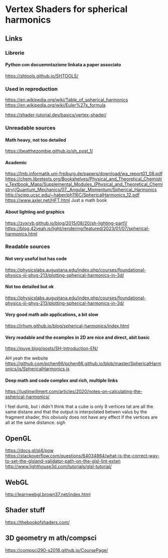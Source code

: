 
# Vertex Shaders for spherical harmonics
## Links
### Librerie
#### Python con docuemntazione linkata a paper associato
https://shtools.github.io/SHTOOLS/

### Used in reproduction
https://en.wikipedia.org/wiki/Table_of_spherical_harmonics
https://en.wikipedia.org/wiki/Euler%27s_formula

https://shader-tutorial.dev/basics/vertex-shader/

### Unreadable sources
#### Math heavy, not too detailed
https://beatthezombie.github.io/sh_post_1/
#### Academic
https://lmb.informatik.uni-freiburg.de/papers/download/wa_report01_08.pdf
https://chem.libretexts.org/Bookshelves/Physical_and_Theoretical_Chemistry_Textbook_Maps/Supplemental_Modules_(Physical_and_Theoretical_Chemistry)/Quantum_Mechanics/07._Angular_Momentum/Spherical_Harmonics
http://scipp.ucsc.edu/~haber/ph116C/SphericalHarmonics_12.pdf
https://www.axler.net/HFT.html Just a math book
#### About lighting and graphics
https://zvxryb.github.io/blog/2015/08/20/sh-lighting-part1/
https://blog.42yeah.is/light/rendering/featured/2023/01/07/spherical-harmonics.html


### Readable sources
#### Not very useful but has code
https://physicslabs.augustana.edu/index.php/courses/foundational-physics-iii-phys-213/plotting-spherical-harmonics-in-3d/
#### Not too detailed but ok
https://physicslabs.augustana.edu/index.php/courses/foundational-physics-iii-phys-213/plotting-spherical-harmonics-in-3d/
#### Very good math adn applications, a bit slow
https://irhum.github.io/blog/spherical-harmonics/index.html
#### Very readable and the examples in 2D are nice and direct,  abit basic
https://puye.blog/posts/SH-Introduction-EN/

 AH yeah the website 
https://github.com/pchen66/pchen66.github.io/blob/master/SphericalHarmonics/js/SphericalHarmonics.js
#### Deep math and code complex and rich, multiple links
https://justinwillmert.com/articles/2020/notes-on-calculating-the-spherical-harmonics/



I feel dumb, but i didn't think that a cube is only 8 vertices tat are all the same distane
and that the output is interpolated betwen valus by the fragment shader, this obviusly does not have any effect if the vertices are all at the same distance. sigh
## OpenGL
https://docs.gl/sl4/pow
https://stackoverflow.com/questions/64034864/what-is-the-correct-way-to-set-the-glsland-validator-path-on-the-glsl-lint-exten
http://www.lighthouse3d.com/tutorials/glsl-tutorial/
## WebGL
http://learnwebgl.brown37.net/index.html
## Shader stuff
https://thebookofshaders.com/
## 3D geometry m ath/compsci
https://compsci290-s2016.github.io/CoursePage/